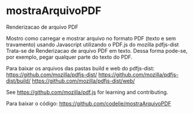 # mostraArquivoPDF
Renderizacao de arquivo PDF

Mostro como carregar e mostrar arquivo no formato PDF (texto e sem travamento) usando Javascript utilizando o PDF.js do mozilla pdfjs-dist
Trata-se de Renderizacao de arquivo PDF em texto. Dessa forma pode-se, por exemplo, pegar qualquer parte do texto do PDF.

Para baixar os arquivos das pastas build e web do pdfjs-dist: 
https://github.com/mozilla/pdfjs-dist/
https://github.com/mozilla/pdfjs-dist/build/
https://github.com/mozilla/pdfjs-dist/web/

See https://github.com/mozilla/pdf.js for learning and contributing.

Para baixar o código: https://github.com/codelie/mostraArquivoPDF
